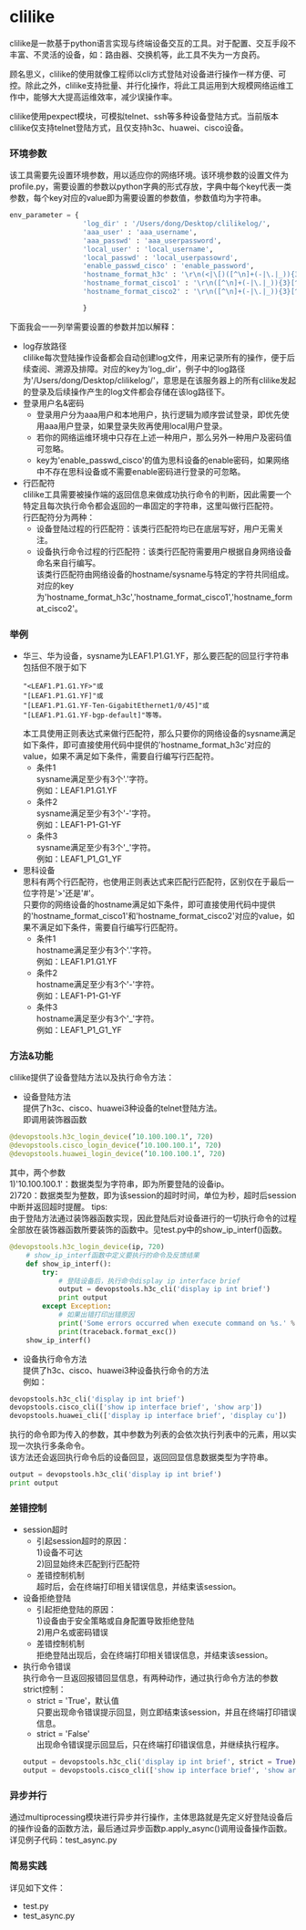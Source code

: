 # clilike

clilike是一款基于python语言实现与终端设备交互的工具。对于配置、交互手段不丰富、不灵活的设备，如：路由器、交换机等，此工具不失为一方良药。

顾名思义，clilike的使用就像工程师以cli方式登陆对设备进行操作一样方便、可控。除此之外，clilike支持批量、并行化操作，将此工具运用到大规模网络运维工作中，能够大大提高运维效率，减少误操作率。

clilike使用pexpect模块，可模拟telnet、ssh等多种设备登陆方式。当前版本clilike仅支持telnet登陆方式，且仅支持h3c、huawei、cisco设备。

### 环境参数

该工具需要先设置环境参数，用以适应你的网络环境。该环境参数的设置文件为profile.py，需要设置的参数以python字典的形式存放，字典中每个key代表一类参数，每个key对应的value即为需要设置的参数值，参数值均为字符串。

```python
env_parameter = {
                  'log_dir' : '/Users/dong/Desktop/clilikelog/',
                  'aaa_user' : 'aaa_username',
                  'aaa_passwd' : 'aaa_userpassword',
                  'local_user' : 'local_username',
                  'local_passwd' : 'local_userpassowrd',
                  'enable_passwd_cisco' : 'enable_password',
                  'hostname_format_h3c' : '\r\n(<|\[)([^\n]+(-|\.|_)){3}[^\n]+(>|\])',
                  'hostname_format_cisco1' : '\r\n([^\n]+(-|\.|_)){3}[^\n]+#',
                  'hostname_format_cisco2' : '\r\n([^\n]+(-|\.|_)){3}[^\n]+>',

                  }
```

下面我会一一列举需要设置的参数并加以解释：  
* log存放路径  
clilike每次登陆操作设备都会自动创建log文件，用来记录所有的操作，便于后续查阅、溯源及排障。对应的key为'log_dir'，例子中的log路径为'/Users/dong/Desktop/clilikelog/'，意思是在该服务器上的所有clilike发起的登录及后续操作产生的log文件都会存储在该log路径下。  
* 登录用户名&密码  
  - 登录用户分为aaa用户和本地用户，执行逻辑为顺序尝试登录，即优先使用aaa用户登录，如果登录失败再使用local用户登录。
  - 若你的网络运维环境中只存在上述一种用户，那么另外一种用户及密码值可忽略。
  - key为'enable_passwd_cisco'的值为思科设备的enable密码，如果网络中不存在思科设备或不需要enable密码进行登录的可忽略。
* 行匹配符  
clilike工具需要被操作端的返回信息来做成功执行命令的判断，因此需要一个特定且每次执行命令都会返回的一串固定的字符串，这里叫做行匹配符。  
行匹配符分为两种：
  - 设备登陆过程的行匹配符：该类行匹配符均已在底层写好，用户无需关注。
  - 设备执行命令过程的行匹配符：该类行匹配符需要用户根据自身网络设备命名来自行编写。  
    该类行匹配符由网络设备的hostname/sysname与特定的字符共同组成。  
    对应的key为'hostname_format_h3c','hostname_format_cisco1','hostname_format_cisco2'。

### 举例

* 华三、华为设备，sysname为LEAF1.P1.G1.YF，那么要匹配的回显行字符串包括但不限于如下
    ```
    "<LEAF1.P1.G1.YF>"或
    "[LEAF1.P1.G1.YF]"或
    "[LEAF1.P1.G1.YF-Ten-GigabitEthernet1/0/45]"或
    "[LEAF1.P1.G1.YF-bgp-default]"等等。  
    ```
  本工具使用正则表达式来做行匹配符，那么只要你的网络设备的sysname满足如下条件，即可直接使用代码中提供的'hostname_format_h3c'对应的value，如果不满足如下条件，需要自行编写行匹配符。  
  - 条件1  
  sysname满足至少有3个'.'字符。  
  例如：LEAF1.P1.G1.YF  
  - 条件2  
  sysname满足至少有3个'-'字符。  
  例如：LEAF1-P1-G1-YF  
  - 条件3  
  sysname满足至少有3个'\_'字符。  
  例如：LEAF1\_P1\_G1\_YF
* 思科设备  
思科有两个行匹配符，也使用正则表达式来匹配行匹配符，区别仅在于最后一位字符是'>'还是'#'。  
只要你的网络设备的hostname满足如下条件，即可直接使用代码中提供的'hostname_format_cisco1'和'hostname_format_cisco2'对应的value，如果不满足如下条件，需要自行编写行匹配符。  
  - 条件1  
  hostname满足至少有3个'.'字符。  
  例如：LEAF1.P1.G1.YF  
  - 条件2  
  hostname满足至少有3个'-'字符。  
  例如：LEAF1-P1-G1-YF  
  - 条件3  
  hostname满足至少有3个'\_'字符。  
  例如：LEAF1\_P1\_G1\_YF  

### 方法&功能  
clilike提供了设备登陆方法以及执行命令方法：  
* 设备登陆方法  
提供了h3c、cisco、huawei3种设备的telnet登陆方法。  
即调用装饰器函数  
```python
@devopstools.h3c_login_device(’10.100.100.1‘, 720)
@devopstools.cisco_login_device(’10.100.100.1‘, 720)
@devopstools.huawei_login_device(’10.100.100.1‘, 720)
```
其中，两个参数  
1)'10.100.100.1'：数据类型为字符串，即为所要登陆的设备ip。  
2)720：数据类型为整数，即为该session的超时时间，单位为秒，超时后session中断并返回超时提醒。
tips:  
由于登陆方法通过装饰器函数实现，因此登陆后对设备进行的一切执行命令的过程全部放在装饰器函数所要装饰的函数中。见test.py中的show_ip_interf()函数。
```python
@devopstools.h3c_login_device(ip, 720)
    # show_ip_interf函数中定义要执行的命令及反馈结果
    def show_ip_interf():
        try:
            # 登陆设备后，执行命令display ip interface brief
            output = devopstools.h3c_cli('display ip int brief')
            print output
        except Exception:
            # 如果出错打印出错原因
            print('Some errors occurred when execute command on %s.' % ip)
            print(traceback.format_exc())
    show_ip_interf()
```
* 设备执行命令方法  
提供了h3c、cisco、huawei3种设备执行命令的方法  
例如：
```python
devopstools.h3c_cli('display ip int brief')
devopstools.cisco_cli(['show ip interface brief', 'show arp'])
devopstools.huawei_cli(['display ip interface brief', 'display cu'])
```
执行的命令即为传入的参数，其中参数为列表的会依次执行列表中的元素，用以实现一次执行多条命令。  
该方法还会返回执行命令后的设备回显，返回回显信息数据类型为字符串。  
```python
output = devopstools.h3c_cli('display ip int brief')
print output
```

### 差错控制
* session超时  
  - 引起session超时的原因：  
    1)设备不可达  
    2)回显始终未匹配到行匹配符  
  - 差错控制机制  
    超时后，会在终端打印相关错误信息，并结束该session。
* 设备拒绝登陆  
  - 引起拒绝登陆的原因：  
    1)设备由于安全策略或自身配置导致拒绝登陆  
    2)用户名或密码错误
  - 差错控制机制  
    拒绝登陆出现后，会在终端打印相关错误信息，并结束该session。
* 执行命令错误  
执行命令一旦返回报错回显信息，有两种动作，通过执行命令方法的参数strict控制：  
  - strict = 'True'，默认值  
  只要出现命令错误提示回显，则立即结束该session，并且在终端打印错误信息。  
  - strict = 'False'  
  出现命令错误提示回显后，只在终端打印错误信息，并继续执行程序。
  ```python
  output = devopstools.h3c_cli('display ip int brief', strict = True)
  output = devopstools.cisco_cli(['show ip interface brief', 'show arp'], strict = False)
  ```

### 异步并行  
通过multiprocessing模块进行异步并行操作，主体思路就是先定义好登陆设备后的操作设备的函数方法，最后通过异步函数p.apply_async()调用设备操作函数。  
详见例子代码：test_async.py  


### 简易实践  
详见如下文件：  
* test.py
* test_async.py


  
